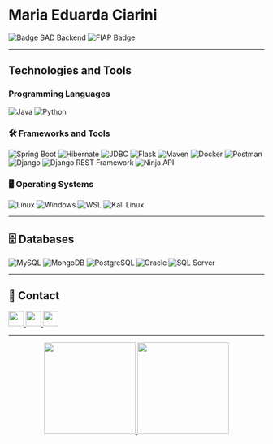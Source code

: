 # Maria Eduarda Ciarini 

<p align="left">
  <img src="https://img.shields.io/badge/Systems%20Analysis%20and%20Development-(Back--End)-8A2BE2?style=plastic&logo=code&logoColor=white" alt="Badge SAD Backend" />
  <img src="https://img.shields.io/badge/Formada%20em%20Análise%20e%20Desenvolvimento%20de%20Sistemas-FIAP%202023–2025-%23DB7093?style=plastic&logo=graduation-cap&logoColor=white" alt="FIAP Badge" />
</p>

---

## Technologies and Tools

### Programming Languages
<p>
  <img src="https://img.shields.io/badge/-Java-ED8B00?style=plastic&logo=openjdk&logoColor=white" alt="Java" />
  <img src="https://img.shields.io/badge/-Python-3776AB?style=plastic&logo=python&logoColor=white" alt="Python" />
</p>

### 🛠️ Frameworks and Tools
<p>
  <img src="https://img.shields.io/badge/-Spring%20Boot-6DB33F?style=plastic&logo=springboot&logoColor=white" alt="Spring Boot" />
  <img src="https://img.shields.io/badge/-Hibernate-59666C?style=plastic&logo=hibernate&logoColor=white" alt="Hibernate" />
  <img src="https://img.shields.io/badge/-JDBC-0C85D0?style=plastic&logo=java&logoColor=white" alt="JDBC" />
  <img src="https://img.shields.io/badge/-Flask-000000?style=plastic&logo=flask&logoColor=white" alt="Flask" />
  <img src="https://img.shields.io/badge/-Maven-C71A36?style=plastic&logo=apachemaven&logoColor=white" alt="Maven" />
  <img src="https://img.shields.io/badge/-Docker-2496ED?style=plastic&logo=docker&logoColor=white" alt="Docker" />
  <img src="https://img.shields.io/badge/-Postman-FF6C37?style=plastic&logo=postman&logoColor=white" alt="Postman" />
  <img src="https://img.shields.io/badge/-Django-092E20?style=plastic&logo=django&logoColor=white" alt="Django" />
  <img src="https://img.shields.io/badge/-Django%20REST%20Framework-FF1709?style=plastic&logo=django&logoColor=white" alt="Django REST Framework" />
  <img src="https://img.shields.io/badge/-Ninja%20API-1B1F23?style=plastic&logo=fastapi&logoColor=white" alt="Ninja API" />
</p>

### 🖥️ Operating Systems
<p>
  <img src="https://img.shields.io/badge/-Linux-FCC624?style=plastic&logo=linux&logoColor=black" alt="Linux" />
  <img src="https://img.shields.io/badge/-Windows-0078D6?style=plastic&logo=windows&logoColor=white" alt="Windows" />
  <img src="https://img.shields.io/badge/-WSL-4D4D4D?style=plastic&logo=windows&logoColor=white" alt="WSL" />
  <img src="https://img.shields.io/badge/-Kali%20Linux-557C94?style=plastic&logo=kali-linux&logoColor=white" alt="Kali Linux" />
</p>

---

## 🗄️ Databases
<p>
  <img src="https://img.shields.io/badge/-MySQL-005C84?style=plastic&logo=mysql&logoColor=white" alt="MySQL" />
  <img src="https://img.shields.io/badge/-MongoDB-47A248?style=plastic&logo=mongodb&logoColor=white" alt="MongoDB" />
  <img src="https://img.shields.io/badge/-PostgreSQL-336791?style=plastic&logo=postgresql&logoColor=white" alt="PostgreSQL" />
  <img src="https://img.shields.io/badge/-Oracle-F80000?style=plastic&logo=oracle&logoColor=white" alt="Oracle" />
  <img src="https://img.shields.io/badge/-SQL%20Server-CC2927?style=plastic&logo=microsoftsqlserver&logoColor=white" alt="SQL Server" />
</p>

---

## 📌 Contact
<p align="left">
  <a href="mailto:mariaeduardaciarini@gmail.com">
    <img src="https://img.shields.io/badge/-Gmail-D14836?logo=gmail&logoColor=white&style=plastic" height="30px" />
  </a>
  <a href="https://www.linkedin.com/in/maria-eduarda-ciarini-b97ab6270/" target="_blank">
    <img src="https://img.shields.io/badge/-LinkedIn-0A66C2?logo=linkedin&logoColor=white&style=plastic" height="30px" />
  </a>
  <a href="https://discord.com/channels/@Maria%20Eduarda%20Ciarini" target="_blank">
    <img src="https://img.shields.io/badge/Discord-%235865F2.svg?style=plastic&logo=discord&logoColor=white" height="30px" />
  </a>
</p>

---

<div align="center">

<div align="center">

  <!-- Estatísticas de Linguagens -->
  <a href="https://github.com/MariaEduardaCiarini">
    <img height="180em" src="https://github-readme-stats.vercel.app/api/top-langs/?username=MariaEduardaCiarini&layout=compact&langs_count=15&theme=dark&bg_color=11191f33&title_color=DB7093&text_color=2E8B57&icon_color=FFFF00&border_color=000000"/>
  </a>

  <!-- Estatísticas Gerais -->
  <a href="https://github.com/MariaEduardaCiarini">
    <img height="180em" src="https://github-readme-stats.vercel.app/api?username=MariaEduardaCiarini&show_icons=true&theme=radical&count_private=true&bg_color=11191f33&title_color=DB7093&text_color=2E8B57&icon_color=FFFF00&border_color=000000"/>
  </a>

</div>

